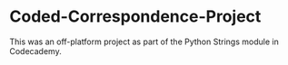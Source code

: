 # Coded-Correspondence-Project
This was an off-platform project as part of the Python Strings module in Codecademy.
